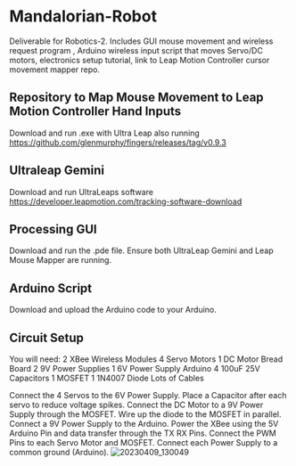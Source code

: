 # Mandalorian-Robot
Deliverable for Robotics-2. Includes GUI mouse movement and wireless request program , Arduino wireless input script that moves Servo/DC motors, electronics setup tutorial, link to Leap Motion Controller cursor movement mapper repo.

## Repository to Map Mouse Movement to Leap Motion Controller Hand Inputs
Download and run .exe with Ultra Leap also running
https://github.com/glenmurphy/fingers/releases/tag/v0.9.3

## Ultraleap Gemini
Download and run UltraLeaps software
https://developer.leapmotion.com/tracking-software-download

## Processing GUI
Download and run the .pde file. Ensure both UltraLeap Gemini and Leap Mouse Mapper are running.

## Arduino Script
Download and upload the Arduino code to your Arduino.

## Circuit Setup
You will need:
2 XBee Wireless Modules
4 Servo Motors
1 DC Motor
Bread Board
2 9V Power Supplies
1 6V Power Supply
Arduino
4 100uF 25V Capacitors
1 MOSFET
1 1N4007 Diode
Lots of Cables

Connect the 4 Servos to the 6V Power Supply. Place a Capacitor after each servo to reduce voltage spikes. Connect the DC Motor to a 9V Power Supply through the MOSFET. Wire up the diode to the MOSFET in parallel. Connect a 9V Power Supply to the Arduino. Power the XBee using the 5V Arduino Pin and data transfer through the TX RX Pins. Connect the PWM Pins to each Servo Motor and MOSFET. Connect each Power Supply to a common ground (Arduino).
![20230409_130049](https://user-images.githubusercontent.com/75023206/230771348-4cdb6f48-1caf-45d1-a5ac-844c75049fc7.jpg)

